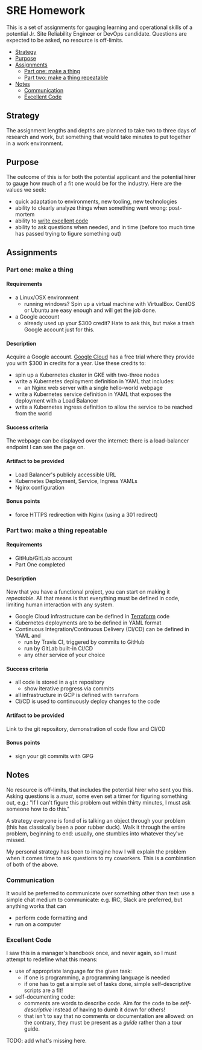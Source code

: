 # SRE Homework

This is a set of assignments for gauging learning and operational skills of a potential Jr. Site Reliability Engineer or DevOps candidate. Questions are expected to be asked, no resource is off-limits.

<!-- toc -->

- [Strategy](#strategy)
- [Purpose](#purpose)
- [Assignments](#assignments)
    * [Part one: make a thing](#part-one-make-a-thing)
    * [Part two: make a thing repeatable](#part-two-make-a-thing-repeatable)
- [Notes](#notes)
    * [Communication](#communication)
    * [Excellent Code](#excellent-code)

<!-- tocstop -->

## Strategy

The assignment lengths and depths are planned to take two to three days of research and work, but something that would take minutes to put together in a work environment.

## Purpose

The outcome of this is for both the potential applicant and the potential hirer to gauge how much of a fit one would be for the industry. Here are the values we seek:

- quick adaptation to environments, new tooling, new technologies
- ability to clearly analyze things when something went wrong: post-mortem
- ability to [write excellent code](#excellent-code)
- ability to ask questions when needed, and in time (before too much time has passed trying to figure something out)

## Assignments

### Part one: make a thing

#### Requirements

- a Linux/OSX environment
    - running windows? Spin up a virtual machine with VirtualBox. CentOS or Ubuntu are easy enough and will get the job done.
- a Google account
    - already used up your $300 credit? Hate to ask this, but make a trash Google account just for this.

#### Description

Acquire a Google account. [Google Cloud](cloud.google.com) has a free trial where they provide you with $300 in credits for a year. Use these credits to:

- spin up a Kubernetes cluster in GKE with two-three nodes
- write a Kubernetes deployment definition in YAML that includes:
    - an Nginx web server with a single hello-world webpage
- write a Kubernetes service definition in YAML that exposes the deployment with a Load Balancer
- write a Kubernetes ingress definition to allow the service to be reached from the world

#### Success criteria

The webpage can be displayed over the internet: there is a load-balancer endpoint I can see the page on.

#### Artifact to be provided

- Load Balancer's publicly accessible URL
- Kubernetes Deployment, Service, Ingress YAMLs
- Nginx configuration

#### Bonus points

- force HTTPS redirection with Nginx (using a 301 redirect)

### Part two: make a thing repeatable

#### Requirements

- GitHub/GitLab account
- Part One completed

#### Description

Now that you have a functional project, you can start on making it _repeatable_. All that means is that everything must be defined in code, limiting human interaction with any system.

- Google Cloud infrastructure can be defined in [Terraform](https://www.terraform.io/) code
- Kubernetes deployments are to be defined in YAML format
- Continuous Integration/Continuous Delivery (CI/CD) can be defined in YAML and
    - run by Travis CI, triggered by commits to GitHub
    - run by GitLab built-in CI/CD
    - any other service of your choice

#### Success criteria

- all code is stored in a `git` repository
    - show iterative progress via commits
- all infrastructure in GCP is defined with `terraform`
- CI/CD is used to continuously deploy changes to the code

#### Artifact to be provided

Link to the git repository, demonstration of code flow and CI/CD

#### Bonus points

- sign your git commits with GPG

## Notes

No resource is off-limits, that includes the potential hirer who sent you this. Asking questions is a _must_, some even set a timer for figuring something out, e.g.: "If I can't figure this problem out within thirty minutes, I must ask someone how to do this."

A strategy everyone is fond of is talking an object through your problem (this has classically been a poor rubber duck). Walk it through the entire problem, beginning to end: usually, one stumbles into whatever they've missed.

My personal strategy has been to imagine how I will explain the problem when it comes time to ask questions to my coworkers. This is a combination of both of the above.

### Communication

It would be preferred to communicate over something other than text: use a simple chat medium to communicate: e.g. IRC, Slack are preferred, but anything works that can

- perform code formatting and
- run on a computer

### Excellent Code

I saw this in a manager's handbook once, and never again, so I must attempt to redefine what this means:

- use of appropriate language for the given task:
    - if one is programming, a programming language is needed
    - if one has to get a simple set of tasks done, simple self-descriptive scripts are a fit!
- self-documenting code:
    - comments are words to describe code. Aim for the code to be _self-descriptive_ instead of having to dumb it down for others!
    - that isn't to say that no comments or documentation are allowed: on the contrary, they must be present as a _guide_ rather than a tour guide.

TODO: add what's missing here.
